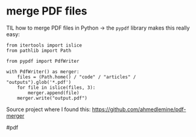 # merge PDF files

TIL how to merge PDF files in Python -> the `pypdf` library makes this really easy:

```
from itertools import islice
from pathlib import Path

from pypdf import PdfWriter

with PdfWriter() as merger:
    files = (Path.home() / "code" / "articles" / "outputs").glob('*.pdf')
    for file in islice(files, 3):
        merger.append(file)
    merger.write("output.pdf")
```

Source project where I found this: https://github.com/ahmedlemine/pdf-merger

#pdf

